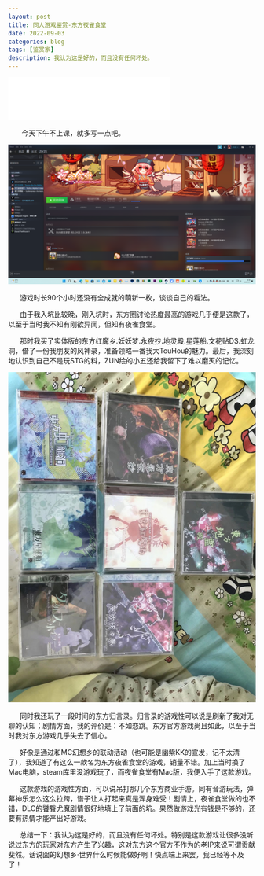 ```yaml
---
layout: post
title: 同人游戏鉴赏-东方夜雀食堂
date: 2022-09-03
categories: blog
tags: [鉴赏家]
description: 我认为这是好的，而且没有任何坏处。
---
```


<iframe frameborder="no" border="0" marginwidth="0" marginheight="0" width=330 height=86 src="//music.163.com/outchain/player?type=2&id=730849&auto=1&height=66"></iframe>

&nbsp;&nbsp;&nbsp;&nbsp;&nbsp;&nbsp;
    今天下午不上课，就多写一点吧。
    
<a href='https://github.com/zik000001/zik.github.io/blob/master/img/Steam.png' target='_blank'><img src='https://github.com/zik000001/zik.github.io/blob/master/img/Steam.png?raw=true' border='0' alt='35'/></a>
    
&nbsp;&nbsp;&nbsp;&nbsp;&nbsp;&nbsp;游戏时长90个小时还没有全成就的萌新一枚，谈谈自己的看法。

&nbsp;&nbsp;&nbsp;&nbsp;&nbsp;&nbsp;由于我入坑比较晚，刚入坑时，东方圈讨论热度最高的游戏几乎便是这款了，以至于当时我不知有刚欲异闻，但知有夜雀食堂。

&nbsp;&nbsp;&nbsp;&nbsp;&nbsp;&nbsp;那时我买了实体版的东方红魔乡.妖妖梦.永夜抄.地灵殿.星莲船.文花贴DS.虹龙洞，借了一份我朋友的风神录，准备领略一番我大TouHou的魅力。最后，我深刻地认识到自己不是玩STG的料，ZUN绘的小五还给我留下了难以磨灭的记忆。

<a href='https://github.com/zik000001/zik.github.io/blob/master/img/stg.jpg' target='_blank'><img src='https://github.com/zik000001/zik.github.io/blob/master/img/stg.jpg?raw=true' border='0' alt='psc'/></a>

&nbsp;&nbsp;&nbsp;&nbsp;&nbsp;&nbsp;同时我还玩了一段时间的东方归言录。归言录的游戏性可以说是刷新了我对无聊的认知；剧情方面，我的评价是：不如恋跳。东方官方游戏尚且如此，以至于当时我对东方游戏几乎失去了信心。

&nbsp;&nbsp;&nbsp;&nbsp;&nbsp;&nbsp;好像是通过和MC幻想乡的联动活动（也可能是幽紫KK的宣发，记不太清了），我知道了有这么一款名为东方夜雀食堂的游戏，销量不错。加上当时换了Mac电脑，steam库里没游戏玩了，而夜雀食堂有Mac版，我便入手了这款游戏。

&nbsp;&nbsp;&nbsp;&nbsp;&nbsp;&nbsp;这款游戏的游戏性方面，可以说吊打那几个东方商业手游。同有音游玩法，弹幕神乐怎么这么拉跨，谱子让人打起来真是浑身难受！剧情上，夜雀食堂做的也不错，DLC的饕餮尤魔剧情很好地填上了前面的坑。果然做游戏光有钱是不够的，还要有热情才能产出好游戏。

&nbsp;&nbsp;&nbsp;&nbsp;&nbsp;&nbsp;总结一下：我认为这是好的，而且没有任何坏处。特别是这款游戏让很多没听说过东方的玩家对东方产生了兴趣，这对东方这个官方不作为的老IP来说可谓贡献斐然。话说囧的幻想乡·世界什么时候能做好啊！快点端上来罢，我已经等不及了！
